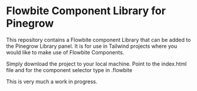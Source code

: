# Flowbite Component Library for Pinegrow

This repository contains a Flowbite component Library that can be added to the Pinegrow Library panel. It is for use in Tailwind projects where you would like to make use of Flowbite Components.

Simply download the project to your local machine. Point to the index.html file and for the component selector type in .flowbite

This is very much a work in progress.
